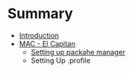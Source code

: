 # Summary

* [Introduction](README.md)
* [MAC - El Capitan](mac_-_el_capitan.md)
   * [Setting up packahe manager](setting_up_packahe_manager.md)
   * Setting Up .profile

